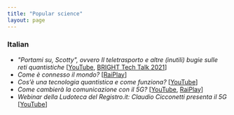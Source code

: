 ```yaml
---
title: "Popular science"
layout: page
---
```


### Italian

- _"Portami su, Scotty", ovvero Il teletrasporto e altre (inutili) bugie sulle reti quantistiche_ [[YouTube](https://www.youtube.com/watch?v=42g-LEjoWo8_), [BRIGHT Tech Talk 2021](https://nottedeiricercatori.pisa.it/bright-tech-talk-2021/)]
- _Come è connesso il mondo?_ [[RaiPlay](https://www.raiplay.it/video/2021/05/ConverseRai---Come-e-connesso-il-mondo-EP-19-7c475004-0cc6-4c72-8a8d-b6a99d9d54a8.html)]
- _Cos’è una tecnologia quantistica e come funziona?_ [[YouTube](https://youtu.be/94zs5EcaqM4)]
- _Come cambierà la comunicazione con il 5G?_ [[YouTube](https://www.youtube.com/watch?v=UTzcqRXA8N0&list=PLb_Qew9Dujki0D-ql_0h0_ccOdFORGYGe), [RaiPlay](https://www.raiplay.it/programmi/domandesnack/connessioni-di-rete/come-cambier-la-comunicazione-con-il-5g)]
- _Webinar della Ludoteca del Registro.it: Claudio Cicconetti presenta il 5G_ [[YouTube](https://youtu.be/aqzARoTmedk)]
